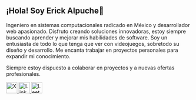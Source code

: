## ¡Hola! Soy Erick Alpuche👾

Ingeniero en sistemas computacionales radicado en México y desarrollador web apasionado. 
Disfruto creando soluciones innovadoras, estoy siempre buscando aprender y mejorar mis habilidades de software. 
Soy un entusiasta de todo lo que tenga que ver con videojuegos, sobretodo su diseño y desarrollo.
Me encanta trabajar en proyectos personales para expandir mi conocimiento.

Siempre estoy dispuesto a colaborar en proyectos y a nuevas ofertas profesionales.

<a href="https://x.com/erick_dev111" target="_blank" rel="noreferrer">
  <img src="https://img.freepik.com/vector-premium/nuevo-vector-logotipo-twitter-x_768467-92.jpg?semt=ais_hybrid" alt="X" width="30" height="30" />
</a>
<a href="https://www.linkedin.com/in/erickalpucheh/" target="_blank" rel="noreferrer">
  <img src="https://upload.wikimedia.org/wikipedia/commons/thumb/8/81/LinkedIn_icon.svg/2048px-LinkedIn_icon.svg.png" alt="LinkedIn" width="30" height="30" />
</a>
<a href="https://leetcode.com/u/erick_dev111/" target="_blank" rel="noreferrer">
  <img src="https://cdn.theorg.com/36218b9f-879b-481e-9332-ebc4692d7587_thumb.jpg" alt="LeetCode" width="30" height="30" />
</a>
